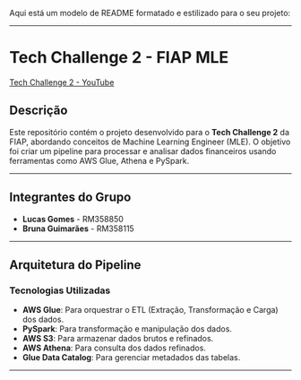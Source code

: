 Aqui está um modelo de README formatado e estilizado para o seu projeto:

---

# **Tech Challenge 2 - FIAP MLE**

[Tech Challenge 2 - YouTube](https://youtu.be/DrWxug7tHkM?si=LnpvkPCJ58jiYfuw)   

## **Descrição**
Este repositório contém o projeto desenvolvido para o **Tech Challenge 2** da FIAP, abordando conceitos de Machine Learning Engineer (MLE). O objetivo foi criar um pipeline para processar e analisar dados financeiros usando ferramentas como AWS Glue, Athena e PySpark.

---

## **Integrantes do Grupo**
- **Lucas Gomes** - RM358850  
- **Bruna Guimarães** - RM358115  

---

## **Arquitetura do Pipeline**
### **Tecnologias Utilizadas**
- **AWS Glue**: Para orquestrar o ETL (Extração, Transformação e Carga) dos dados.
- **PySpark**: Para transformação e manipulação dos dados.
- **AWS S3**: Para armazenar dados brutos e refinados.
- **AWS Athena**: Para consulta dos dados refinados.
- **Glue Data Catalog**: Para gerenciar metadados das tabelas.

---
